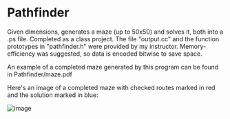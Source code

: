 # Pathfinder
Given dimensions, generates a maze (up to 50x50) and solves it, both into a .ps file. Completed as a class project. The file "output.cc" and the function prototypes in "pathfinder.h" were provided by my instructor. 
Memory-efficiency was suggested, so data is encoded bitwise to save space.

An example of a completed maze generated by this program can be found in Pathfinder/maze.pdf

Here's an image of a completed maze with checked routes marked in red and the solution marked in blue:

![image](https://user-images.githubusercontent.com/6509842/125003835-1889df80-e026-11eb-94f9-7784de893385.png)

